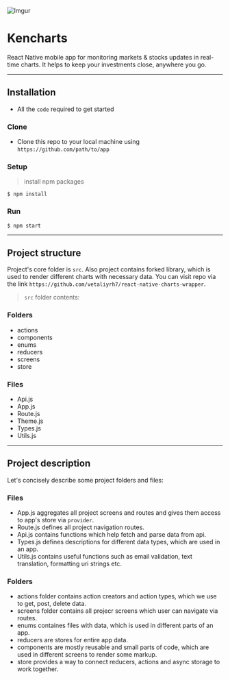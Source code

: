 ![Imgur](https://i.imgur.com/7xrZxT8.png)

# Kencharts
React Native mobile app for monitoring markets & stocks updates in real-time charts. It helps to keep your investments close, anywhere you go.

---

## Installation

- All the `code` required to get started

### Clone

- Clone this repo to your local machine using `https://github.com/path/to/app`

### Setup

> install npm packages

```shell
$ npm install
```
### Run

```shell
$ npm start
```
---
## Project structure
Project's core folder is `src`. Also project contains forked library, which is used to render different charts with necessary data. You can visit repo via the link `https://github.com/vetaliyrh7/react-native-charts-wrapper`.
>`src` folder contents:
### Folders
- actions
- components
- enums
- reducers
- screens
- store
### Files
- Api.js
- App.js
- Route.js
- Theme.js
- Types.js
- Utils.js

---
## Project description
Let's concisely describe some project folders and files:
### Files
+ App.js aggregates all project screens and routes and gives them access to app's store via `provider`.
+ Route.js defines all project navigation routes.
+ Api.js contains functions which help fetch and parse data from api. 
+ Types.js defines descriptions for different data types, which are used in an app.
+ Utils.js contains useful functions such as email validation, text translation, formatting uri strings etc.

### Folders
+ actions folder contains action creators and action types, which we use to get, post, delete data.
+ screens folder contains all projecr screens which user can navigate via routes.
+ enums containes files with data, which is used in different parts of an app.
+ reducers are stores for entire app data.
+ components are mostly reusable and small parts of code, which are used in different screens to render some markup.
+ store provides a way to connect reducers, actions and async storage to work together.
